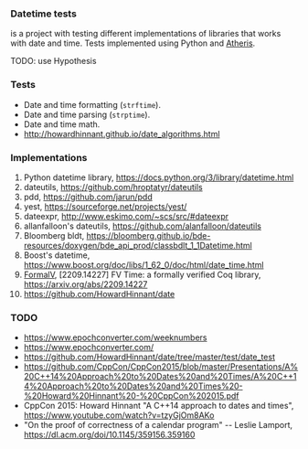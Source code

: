 ### Datetime tests

is a project with testing different implementations of libraries that works
with date and time. Tests implemented using Python and
[Atheris](https://github.com/google/atheris).

TODO: use Hypothesis

### Tests

- Date and time formatting (`strftime`).
- Date and time parsing (`strptime`).
- Date and time math.
- http://howardhinnant.github.io/date_algorithms.html

### Implementations

1. Python datetime library, https://docs.python.org/3/library/datetime.html
1. dateutils, https://github.com/hroptatyr/dateutils
1. pdd, https://github.com/jarun/pdd
1. yest, https://sourceforge.net/projects/yest/
1. dateexpr, http://www.eskimo.com/~scs/src/#dateexpr
1. allanfalloon's dateutils, https://github.com/alanfalloon/dateutils
1. Bloomberg bldt, https://bloomberg.github.io/bde-resources/doxygen/bde_api_prod/classbdlt_1_1Datetime.html
1. Boost's datetime, https://www.boost.org/doc/libs/1_62_0/doc/html/date_time.html
1. [FormalV](https://gitlab.com/formalv/formalv), [2209.14227] FV Time: a formally verified Coq library, https://arxiv.org/abs/2209.14227
1. https://github.com/HowardHinnant/date

### TODO

- https://www.epochconverter.com/weeknumbers
- https://www.epochconverter.com/
- https://github.com/HowardHinnant/date/tree/master/test/date_test
- https://github.com/CppCon/CppCon2015/blob/master/Presentations/A%20C++14%20Approach%20to%20Dates%20and%20Times/A%20C++14%20Approach%20to%20Dates%20and%20Times%20-%20Howard%20Hinnant%20-%20CppCon%202015.pdf
- CppCon 2015: Howard Hinnant "A C++14 approach to dates and times", https://www.youtube.com/watch?v=tzyGjOm8AKo
- "On the proof of correctness of a calendar program" -- Leslie Lamport, https://dl.acm.org/doi/10.1145/359156.359160
